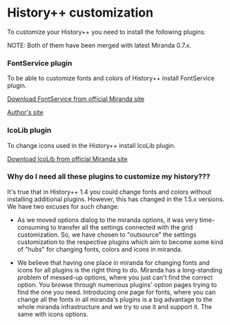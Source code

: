 # History++ customization #

To customize your History++ you need to install the following plugins:

NOTE: Both of them have been merged with latest Miranda 0.7.x.

### FontService plugin ###

To be able to customize fonts and colors of History++ install FontService plugin.

[Download FontService from official Miranda site](http://addons.miranda-im.org/details.php?action=viewfile&id=2065)

[Author's site](http://www.scottellis.com.au/miranda_plugins/)

### IcoLib plugin ###

To change icons used in the History++ install IcoLib plugin.

[Download IcoLib from official Miranda site](http://addons.miranda-im.org/details.php?action=viewfile&id=2700)

### Why do I need all these plugins to customize my history??? ###

It's true that in History++ 1.4 you could change fonts and colors without installing additional plugins. However, this has changed in the 1.5.x versions. We have two excuses for such change:

  * As we moved options dialog to the miranda options, it was very time-consuming to transfer all the settings connected with the grid customization. So, we have chosen to "outsource" the settings customization to the respective plugins which aim to become some kind of "hubs" for changing fonts, colors and icons in miranda.

  * We believe that having one place in miranda for changing fonts and icons for all plugins is the right thing to do. Miranda  has a long-standing problem of messed-up options, where you just can't find the correct option. You browse through numerious plugins' option pages trying to find the one you need. Introducing one page for fonts, where you can change all the fonts in all miranda's plugins is a big advantage to the whole miranda infrastructure and we try to use it and support it. The same with icons options.
